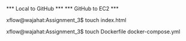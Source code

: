 *** Local to GitHub ***
*** GitHub to EC2 ***



xflow@wajahat:Assignment_3$ touch index.html

xflow@wajahat:Assignment_3$ touch Dockerfile docker-compose.yml

